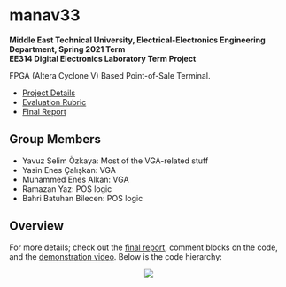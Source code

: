 # manav33
**Middle East Technical University, Electrical-Electronics Engineering Department, Spring 2021 Term**  
**EE314 Digital Electronics Laboratory Term Project**  

FPGA (Altera Cyclone V) Based Point-of-Sale Terminal.

* [Project Details](https://github.com/3b83/manav33/files/6918791/EE314.Term.Project.-.Spring.21.pdf)  
* [Evaluation Rubric](https://github.com/3b83/manav33/files/6918792/EE314.Term.Project.-.Evaluation.Rubric.pdf)  
* [Final Report](https://github.com/3b83/manav33/files/6918801/Group33_Report.pdf)

## Group Members
* Yavuz Selim Özkaya: Most of the VGA-related stuff
* Yasin Enes Çalışkan: VGA
* Muhammed Enes Alkan: VGA
* Ramazan Yaz: POS logic
* Bahri Batuhan Bilecen: POS logic

## Overview
For more details; check out the [final report](https://github.com/3b83/manav33/files/6918801/Group33_Report.pdf), comment blocks on the code, and the [demonstration video](https://youtu.be/dxv9y7bFziM). Below is the code hierarchy:
<p align="center">
  <img src="https://user-images.githubusercontent.com/54000095/127904753-f787f5fc-e2ce-4068-b574-48bc5fd18cb0.PNG">
</p>
